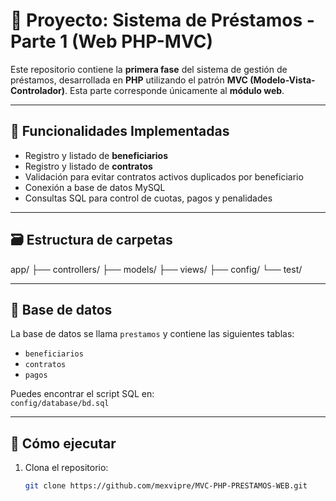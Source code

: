 # 📄 Proyecto: Sistema de Préstamos - Parte 1 (Web PHP-MVC)

Este repositorio contiene la **primera fase** del sistema de gestión de préstamos, desarrollada en **PHP** utilizando el patrón **MVC (Modelo-Vista-Controlador)**. Esta parte corresponde únicamente al **módulo web**.

---

## 🧩 Funcionalidades Implementadas

- Registro y listado de **beneficiarios**
- Registro y listado de **contratos**
- Validación para evitar contratos activos duplicados por beneficiario
- Conexión a base de datos MySQL
- Consultas SQL para control de cuotas, pagos y penalidades

---

## 🗃️ Estructura de carpetas

app/
├── controllers/
├── models/
├── views/
├── config/
└── test/


---

## 💾 Base de datos

La base de datos se llama `prestamos` y contiene las siguientes tablas:

- `beneficiarios`
- `contratos`
- `pagos`

Puedes encontrar el script SQL en:  
`config/database/bd.sql`

---

## 🚀 Cómo ejecutar

1. Clona el repositorio:
   ```bash
   git clone https://github.com/mexvipre/MVC-PHP-PRESTAMOS-WEB.git
